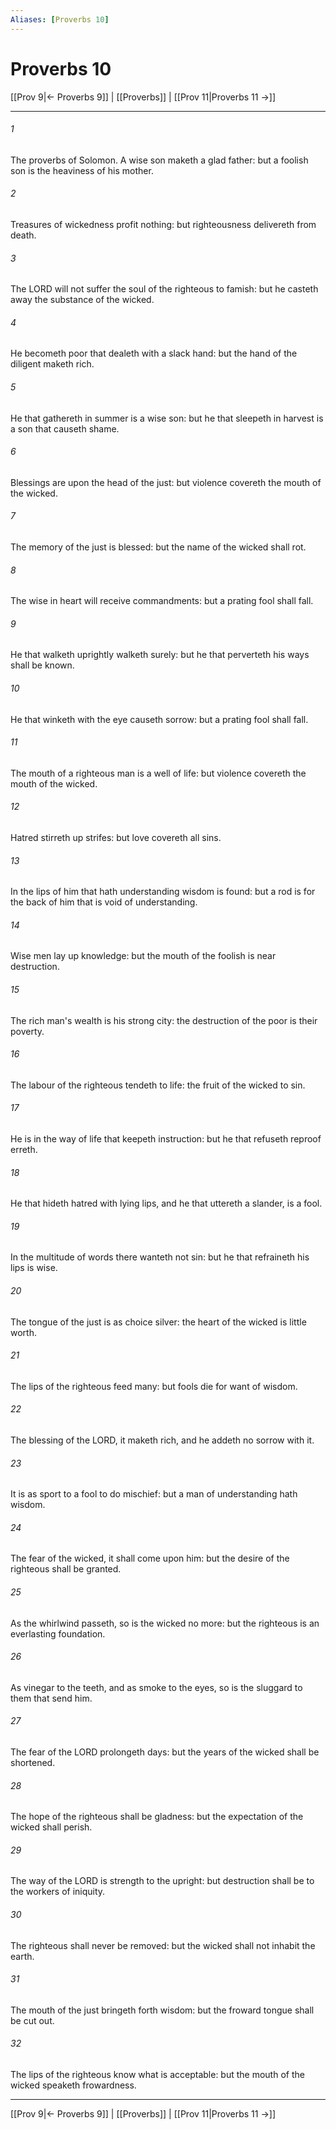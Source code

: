 ```yaml
---
Aliases: [Proverbs 10]
---
```

# Proverbs 10

[[Prov 9|← Proverbs 9]] | [[Proverbs]] | [[Prov 11|Proverbs 11 →]]
***



###### 1 
The proverbs of Solomon. A wise son maketh a glad father: but a foolish son is the heaviness of his mother. 

###### 2 
Treasures of wickedness profit nothing: but righteousness delivereth from death. 

###### 3 
The LORD will not suffer the soul of the righteous to famish: but he casteth away the substance of the wicked. 

###### 4 
He becometh poor that dealeth with a slack hand: but the hand of the diligent maketh rich. 

###### 5 
He that gathereth in summer is a wise son: but he that sleepeth in harvest is a son that causeth shame. 

###### 6 
Blessings are upon the head of the just: but violence covereth the mouth of the wicked. 

###### 7 
The memory of the just is blessed: but the name of the wicked shall rot. 

###### 8 
The wise in heart will receive commandments: but a prating fool shall fall. 

###### 9 
He that walketh uprightly walketh surely: but he that perverteth his ways shall be known. 

###### 10 
He that winketh with the eye causeth sorrow: but a prating fool shall fall. 

###### 11 
The mouth of a righteous man is a well of life: but violence covereth the mouth of the wicked. 

###### 12 
Hatred stirreth up strifes: but love covereth all sins. 

###### 13 
In the lips of him that hath understanding wisdom is found: but a rod is for the back of him that is void of understanding. 

###### 14 
Wise men lay up knowledge: but the mouth of the foolish is near destruction. 

###### 15 
The rich man's wealth is his strong city: the destruction of the poor is their poverty. 

###### 16 
The labour of the righteous tendeth to life: the fruit of the wicked to sin. 

###### 17 
He is in the way of life that keepeth instruction: but he that refuseth reproof erreth. 

###### 18 
He that hideth hatred with lying lips, and he that uttereth a slander, is a fool. 

###### 19 
In the multitude of words there wanteth not sin: but he that refraineth his lips is wise. 

###### 20 
The tongue of the just is as choice silver: the heart of the wicked is little worth. 

###### 21 
The lips of the righteous feed many: but fools die for want of wisdom. 

###### 22 
The blessing of the LORD, it maketh rich, and he addeth no sorrow with it. 

###### 23 
It is as sport to a fool to do mischief: but a man of understanding hath wisdom. 

###### 24 
The fear of the wicked, it shall come upon him: but the desire of the righteous shall be granted. 

###### 25 
As the whirlwind passeth, so is the wicked no more: but the righteous is an everlasting foundation. 

###### 26 
As vinegar to the teeth, and as smoke to the eyes, so is the sluggard to them that send him. 

###### 27 
The fear of the LORD prolongeth days: but the years of the wicked shall be shortened. 

###### 28 
The hope of the righteous shall be gladness: but the expectation of the wicked shall perish. 

###### 29 
The way of the LORD is strength to the upright: but destruction shall be to the workers of iniquity. 

###### 30 
The righteous shall never be removed: but the wicked shall not inhabit the earth. 

###### 31 
The mouth of the just bringeth forth wisdom: but the froward tongue shall be cut out. 

###### 32 
The lips of the righteous know what is acceptable: but the mouth of the wicked speaketh frowardness.

***
[[Prov 9|← Proverbs 9]] | [[Proverbs]] | [[Prov 11|Proverbs 11 →]]
